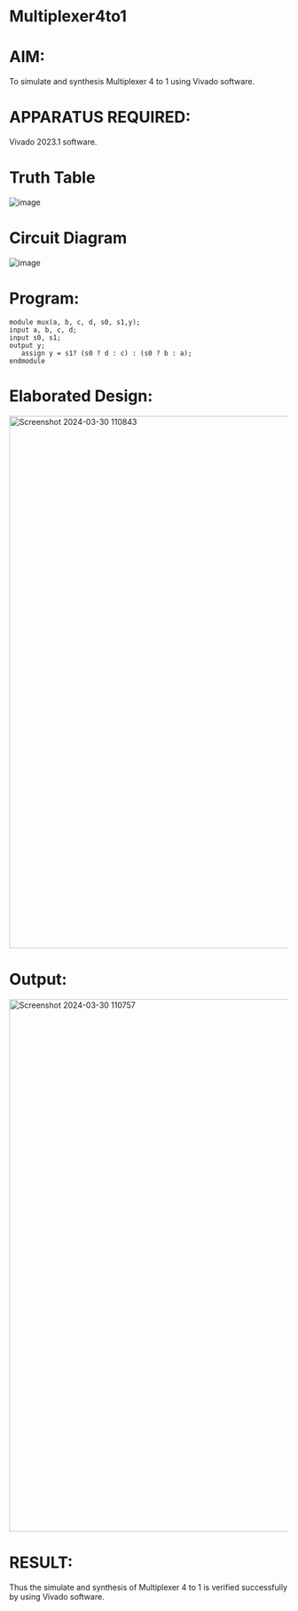 # Multiplexer4to1
# AIM:
To simulate and synthesis Multiplexer 4 to 1 using Vivado software.
# APPARATUS REQUIRED:
Vivado 2023.1 software.
# Truth Table
![image](https://github.com/RESMIRNAIR/Multiplexer4to1/assets/154305926/f1dac9e1-e938-4072-bfa9-c17a0a54b7c7)
# Circuit Diagram
![image](https://github.com/RESMIRNAIR/Multiplexer4to1/assets/154305926/f8ea8610-f6fc-4de3-a68a-5a9a4cfcd673)
# Program:
    module mux(a, b, c, d, s0, s1,y);
    input a, b, c, d;
    input s0, s1;
    output y;
       assign y = s1? (s0 ? d : c) : (s0 ? b : a);                            
    endmodule
# Elaborated Design:
<img width="960" alt="Screenshot 2024-03-30 110843" src="https://github.com/DeepanAnbazhagan/Multiplexer4to1/assets/164902865/f509496e-1d59-427a-b9ac-b5434faafe94">

# Output:
<img width="960" alt="Screenshot 2024-03-30 110757" src="https://github.com/DeepanAnbazhagan/Multiplexer4to1/assets/164902865/eb6043aa-cc14-4c75-a566-85131ba35cd7">

# RESULT:
Thus the simulate and synthesis of Multiplexer 4 to 1  is verified successfully by using Vivado software.

